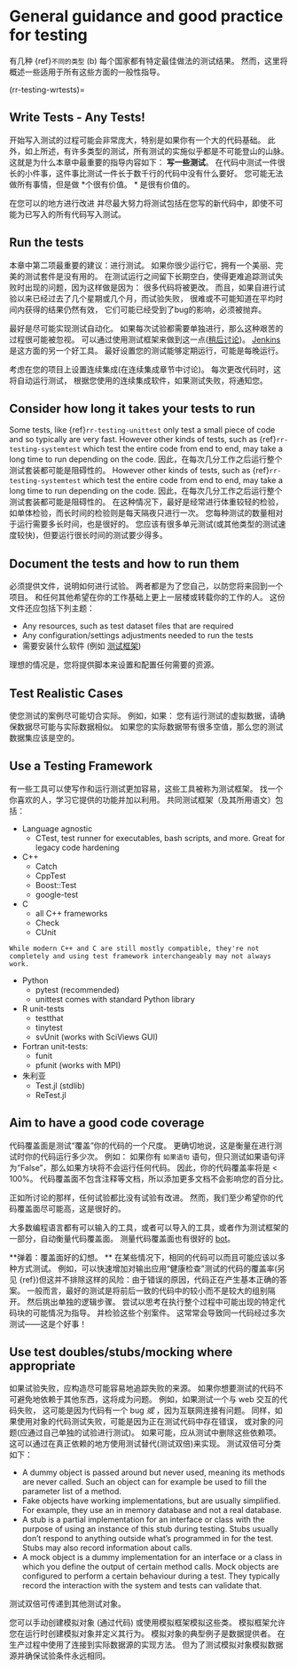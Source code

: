 <a name="General_guidance_and_good_practice_for_testing"></a>

# General guidance and good practice for testing

有几种 {ref}`不同的类型`<rr-testing-types-of-testing> (b) 每个国家都有特定最佳做法的测试结果。 然而，这里将概述一些适用于所有这些方面的一般性指导。

(rr-testing-wrtests)=
## Write Tests - Any Tests!

开始写入测试的过程可能会非常庞大，特别是如果你有一个大的代码基础。 此外，如上所述，有许多类型的测试，所有测试的实施似乎都是不可能登山的山脉。 这就是为什么本章中最重要的指导内容如下： **写一些测试**。 在代码中测试一件很长的小件事，这件事比测试一件长于数千行的代码中没有什么要好。 您可能无法做所有事情，但是做 *个很有价值。 * 是很有价值的。

在您可以的地方进行改进 并尽最大努力将测试包括在您写的新代码中，即使不可能为已写入的所有代码写入测试。

## Run the tests

本章中第二项最重要的建议：进行测试。 如果你很少运行它，拥有一个美丽、完美的测试套件是没有用的。 在测试运行之间留下长期空白，使得更难追踪测试失败时出现的问题，因为这样做是因为： 很多代码将被更改。 而且，如果自进行试验以来已经过去了几个星期或几个月，而试验失败， 很难或不可能知道在平均时间内获得的结果仍然有效， 它们可能已经受到了bug的影响，必须被抛弃。

最好是尽可能实现测试自动化。 如果每次试验都需要单独进行，那么这种艰苦的过程很可能被忽视。 可以通过使用测试框架来做到这一点([稍后讨论](#use-a-testing-framework))。 [Jenkins](https://jenkins.io) 是这方面的另一个好工具。 最好设置您的测试能够定期运行，可能是每晚运行。

考虑在您的项目上设置连续集成(在连续集成章节中讨论)。 每次更改代码时，这将自动运行测试， 根据您使用的连续集成软件，如果测试失败，将通知您。

## Consider how long it takes your tests to run

Some tests, like {ref}`rr-testing-unittest` only test a small piece of code and so typically are very fast. However other kinds of tests, such as {ref}`rr-testing-systemtest` which test the entire code from end to end, may take a long time to run depending on the code. 因此，在每次几分工作之后运行整个测试套装都可能是阻碍性的。 However other kinds of tests, such as {ref}`rr-testing-systemtest` which test the entire code from end to end, may take a long time to run depending on the code. 因此，在每次几分工作之后运行整个测试套装都可能是阻碍性的。 在这种情况下，最好是经常进行体重较轻的检验，如单体检验，而长时间的检验则是每天隔夜只进行一次。 您每种测试的数量相对于运行需要多长时间，也是很好的。 您应该有很多单元测试(或其他类型的测试速度较快)，但要运行很长时间的测试要少得多。

## Document the tests and how to run them

必须提供文件，说明如何进行试验。 两者都是为了您自己，以防您将来回到一个项目。 和任何其他希望在你的工作基础上更上一层楼或转载你的工作的人。 这份文件还应包括下列主题：

- Any resources, such as test dataset files that are required
- Any configuration/settings adjustments needed to run the tests
- 需要安装什么软件 (例如 [测试框架](#use-a-testing-framework))

理想的情况是，您将提供脚本来设置和配置任何需要的资源。

## Test Realistic Cases

使您测试的案例尽可能切合实际。 例如，如果： 您有运行测试的虚拟数据，请确保数据尽可能与实际数据相似。 如果您的实际数据带有很多空值，那么您的测试数据集应该是空的。

## Use a Testing Framework

有一些工具可以使写作和运行测试更加容易，这些工具被称为测试框架。 找一个你喜欢的人，学习它提供的功能并加以利用。 共同测试框架（及其所用语文）包括：

- Language agnostic
  - CTest, test runner for executables, bash scripts, and more. Great for legacy code hardening
- C++
  - Catch
  - CppTest
  - Boost::Test
  - google-test
- C
  - all C++ frameworks
  - Check
  - CUnit
```{note}
While modern C++ and C are still mostly compatible, they're not completely and using test framework interchangeably may not always work.
```
- Python
  - pytest (recommended)
  - unittest comes with standard Python library
- R unit-tests
  - testthat
  - tinytest
  - svUnit (works with SciViews GUI)
- Fortran unit-tests:
  - funit
  - pfunit (works with MPI)
- 朱利亚
  - Test.jl (stdlib)
  - ReTest.jl

## Aim to have a good code coverage

代码覆盖面是测试“覆盖”你的代码的一个尺度。 更确切地说，这是衡量在进行测试时你的代码运行多少次。 例如： 如果你有 `如果语句` 语句，但只测试如果语句评为“False”，那么如果方块将不会运行任何代码。 因此，你的代码覆盖率将是 < 100%。 代码覆盖面不包含注释等文档，所以添加更多文档不会影响您的百分比。

正如所讨论的那样，任何试验都比没有试验有改进。 然而，我们至少希望你的代码覆盖面尽可能高，这是很好的。

大多数编程语言都有可以输入的工具，或者可以导入的工具，或者作为测试框架的一部分，自动衡量代码覆盖面。 测量代码覆盖面也有很好的 [bot](https://codecov.io/)。

**弹着：覆盖面好的幻想。 ** 在某些情况下，相同的代码可以而且可能应该以多种方式测试。 例如，可以快速增加对输出应用“健康检查”测试的代码的覆盖率(另见 {ref})<rr-testing-challenges-difficult-quatify>但这并不排除这样的风险：由于错误的原因，代码正在产生基本正确的答案。 一般而言，最好的测试是将前后一致的代码中的较小而不是较大的组别隔开。 然后挑出单独的逻辑步骤。 尝试以思考在执行整个过程中可能出现的特定代码块的可能情况为指导。 并检验这些个别案件。 这常常会导致同一代码经过多次测试——这是个好事！

## Use test doubles/stubs/mocking where appropriate

如果试验失败，应构造尽可能容易地追踪失败的来源。 如果你想要测试的代码不可避免地依赖于其他东西，这将成为问题。 例如，如果测试一个与 web 交互的代码失败， 这可能是因为代码有一个 bug *或* ，因为互联网连接有问题。 同样，如果使用对象的代码测试失败，可能是因为正在测试代码中存在错误， 或对象的问题(应通过自己单独的试验进行测试)。 如果可能，应从测试中删除这些依赖项。 这可以通过在真正依赖的地方使用测试替代(测试双倍)来实现。 测试双倍可分类如下：

- A dummy object is passed around but never used, meaning its methods are never called. Such an object can for example be used to fill the parameter list of a method.
- Fake objects have working implementations, but are usually simplified. For example, they use an in memory database and not a real database.
- A stub is a partial implementation for an interface or class with the purpose of using an instance of this stub during testing. Stubs usually don’t respond to anything outside what’s programmed in for the test. Stubs may also record information about calls.
- A mock object is a dummy implementation for an interface or a class in which you define the output of certain method calls. Mock objects are configured to perform a certain behaviour during a test. They typically record the interaction with the system and tests can validate that.

测试双倍可传递到其他测试对象。

您可以手动创建模拟对象 (通过代码) 或使用模拟框架模拟这些类。 模拟框架允许您在运行时创建模拟对象并定义其行为。 模拟对象的典型例子是数据提供者。 在生产过程中使用了连接到实际数据源的实现方法。 但为了测试模拟对象模拟数据源并确保试验条件永远相同。
